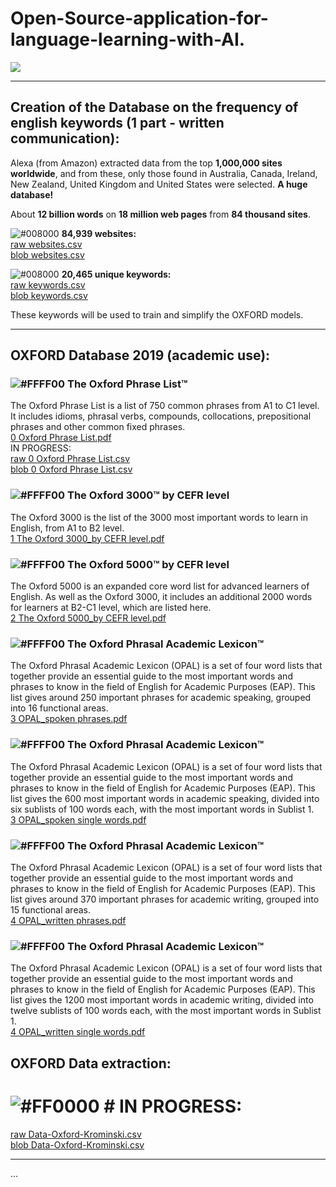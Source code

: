 # Open-Source-application-for-language-learning-with-AI.
<a href="https://github.com/MuriloKrominski/Open_Source_application_for_language_learning_with_AI."><img src="https://img.shields.io/github/stars/MuriloKrominski/Open_Source_application_for_language_learning_with_AI.?logo=github&label=Stars&logoColor=blue"/></a>
<hr/>

## Creation of the Database on the frequency of english keywords (1 part - written communication):

Alexa (from Amazon) extracted data from the top <b>1,000,000 sites worldwide</b>, and from these, only those found in Australia, Canada, Ireland, New Zealand, United Kingdom and United States were selected. <b>A huge database!</b>

About <b>12 billion words</b> on <b>18 million web pages</b> from <b>84 thousand sites</b>.

![#008000](https://via.placeholder.com/15/008000/000000?text=+) <b>84,939 websites:</b><br>
<a href="https://raw.githubusercontent.com/MuriloKrominski/Open_Source_application_for_language_learning_with_AI./master/csv/websites.csv">raw websites.csv</a><br>
<a href="https://github.com/MuriloKrominski/Open_Source_application_for_language_learning_with_AI./blob/master/csv/websites.csv">blob websites.csv</a>

![#008000](https://via.placeholder.com/15/008000/000000?text=+) <b>20,465 unique keywords:</b><br>
<a href="https://raw.githubusercontent.com/MuriloKrominski/Open_Source_application_for_language_learning_with_AI./master/csv/keywords.csv">raw keywords.csv</a><br>
<a href="https://github.com/MuriloKrominski/Open_Source_application_for_language_learning_with_AI./blob/master/csv/keywords.csv">blob keywords.csv</a>

These keywords will be used to train and simplify the OXFORD models.
<hr/>

## OXFORD Database 2019 (academic use):

### ![#FFFF00](https://via.placeholder.com/15/FFFF00/000000?text=+) The Oxford Phrase List™
The Oxford Phrase List is a list of 750 common phrases from A1 to C1 level. It includes idioms, phrasal verbs, compounds, collocations, prepositional phrases and other common fixed phrases.<br>
<a href="https://github.com/MuriloKrominski/Open_Source_application_for_language_learning_with_AI./blob/master/0%20Oxford%20Phrase%20List.pdf">0 Oxford Phrase List.pdf</a><br>
IN PROGRESS:<br>
<a href="https://raw.githubusercontent.com/MuriloKrominski/Open_Source_application_for_language_learning_with_AI./master/csv/0%20Oxford%20Phrase%20List.csv">raw 0 Oxford Phrase List.csv</a><br>
<a href="https://github.com/MuriloKrominski/Open_Source_application_for_language_learning_with_AI./blob/master/csv/0%20Oxford%20Phrase%20List.csv">blob 0 Oxford Phrase List.csv</a>

### ![#FFFF00](https://via.placeholder.com/15/FFFF00/000000?text=+) The Oxford 3000™ by CEFR level
The Oxford 3000 is the list of the 3000 most important words to learn in English, from A1 to B2 level.<br>
<a href="https://github.com/MuriloKrominski/Open_Source_application_for_language_learning_with_AI./blob/master/1%20The%20Oxford%203000_by%20CEFR%20level.pdf">1 The Oxford 3000_by CEFR level.pdf</a>

### ![#FFFF00](https://via.placeholder.com/15/FFFF00/000000?text=+) The Oxford 5000™ by CEFR level
The Oxford 5000 is an expanded core word list for advanced learners of English. As well as the Oxford 3000, it includes an additional 2000 words for learners at B2-C1 level, which are listed here.<br>
<a href="https://github.com/MuriloKrominski/Open_Source_application_for_language_learning_with_AI./blob/master/2%20The%20Oxford%205000_by%20CEFR%20level.pdf">2 The Oxford 5000_by CEFR level.pdf</a>

### ![#FFFF00](https://via.placeholder.com/15/FFFF00/000000?text=+) The Oxford Phrasal Academic Lexicon™
The Oxford Phrasal Academic Lexicon (OPAL) is a set of four word lists that together provide an essential guide to the most important words and phrases to know in the field of English for Academic Purposes (EAP). This list gives around 250 important phrases for academic speaking, grouped into 16 functional areas.<br>
<a href="https://github.com/MuriloKrominski/Open_Source_application_for_language_learning_with_AI./blob/master/3%20OPAL_spoken%20phrases.pdf">3 OPAL_spoken phrases.pdf</a>

### ![#FFFF00](https://via.placeholder.com/15/FFFF00/000000?text=+) The Oxford Phrasal Academic Lexicon™
The Oxford Phrasal Academic Lexicon (OPAL) is a set of four word lists that together provide an essential guide to the most important words and phrases to know in the field of English for Academic Purposes (EAP). This list gives the 600 most important words in academic speaking, divided into six sublists of 100 words each, with the most important words in Sublist 1.<br>
<a href="https://github.com/MuriloKrominski/Open_Source_application_for_language_learning_with_AI./blob/master/3%20OPAL_spoken%20single%20words.pdf">3 OPAL_spoken single words.pdf</a>

### ![#FFFF00](https://via.placeholder.com/15/FFFF00/000000?text=+) The Oxford Phrasal Academic Lexicon™
The Oxford Phrasal Academic Lexicon (OPAL) is a set of four word lists that together provide an essential guide to the most important words and phrases to know in the field of English for Academic Purposes (EAP). This list gives around 370 important phrases for academic writing, grouped into 15 functional areas.<br>
<a href="https://github.com/MuriloKrominski/Open_Source_application_for_language_learning_with_AI./blob/master/4%20OPAL_written%20phrases.pdf">4 OPAL_written phrases.pdf</a>

### ![#FFFF00](https://via.placeholder.com/15/FFFF00/000000?text=+) The Oxford Phrasal Academic Lexicon™
The Oxford Phrasal Academic Lexicon (OPAL) is a set of four word lists that together provide an essential guide to the most important words and phrases to know in the field of English for Academic Purposes (EAP). This list gives the 1200 most important words in academic writing, divided into twelve sublists of 100 words each, with the most important words in Sublist 1.<br>
<a href="https://github.com/MuriloKrominski/Open_Source_application_for_language_learning_with_AI./blob/master/4%20OPAL_written%20single%20words.pdf">4 OPAL_written single words.pdf</a>

## OXFORD Data extraction:
# ![#FF0000](https://via.placeholder.com/15/FF0000/000000?text=+) # IN PROGRESS:
<a href="https://raw.githubusercontent.com/MuriloKrominski/Open_Source_application_for_language_learning_with_AI./master/csv/Data-Oxford-Krominski.csv">raw Data-Oxford-Krominski.csv</a><br>
<a href="https://github.com/MuriloKrominski/Open_Source_application_for_language_learning_with_AI./blob/master/csv/Data-Oxford-Krominski.csv">blob Data-Oxford-Krominski.csv</a><br>
<hr/>
...
